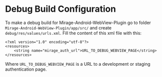 # Debug Build Configuration

To make a debug build for Mirage-Android-WebView-Plugin go to folder `Mirage-Android-WebView-Plugin/app/src/` and create `debug/res/values/urls.xml`. Fill the content of this xml file with this:

```
<?xml version="1.0" encoding="utf-8"?>
<resources>
    <string name="mirage_auth_url">URL_TO_DEBUG_WEBVIEW_PAGE</string>
</resources>
```

Where `URL_TO_DEBUG_WEBVIEW_PAGE` is a URL to a development or staging authentication page.